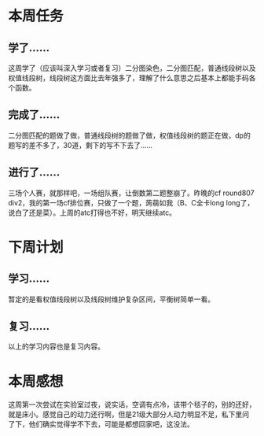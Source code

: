 # 本周任务

## 学了……

这周学了（应该叫深入学习或者复习）二分图染色，二分图匹配，普通线段树以及权值线段树，线段树这方面比去年强多了，理解了什么意思之后基本上都能手码各个函数。

## 完成了……

二分图匹配的题做了做，普通线段树的题做了做，权值线段树的题正在做，dp的题写的差不多了，30道，剩下的写不下去了……

## 进行了……

三场个人赛，就那样吧，一场组队赛，让倒数第二题整崩了。昨晚的cf round807 div2，我的第一场cf排位赛，只做了一个题，蒟蒻如我（B、C全卡long long了，说白了还是菜）。上周的atc打得也不好，明天继续atc。

# 下周计划

## 学习……

暂定的是看权值线段树以及线段树维护复杂区间，平衡树简单一看。

## 复习……

以上的学习内容也是复习内容。

# 本周感想

这周第一次尝试在实验室过夜，说实话，空调有点冷，该带个毯子的，别的还好，就是床小。感觉自己的动力还行啊，但是21级大部分人动力明显不足，私下里问了下，他们确实觉得学不下去，可能是都想回家吧，这没法。
